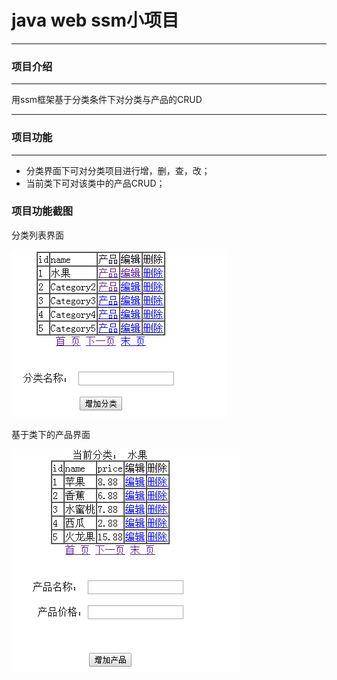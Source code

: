 # java web ssm小项目
---
### 项目介绍
---
用ssm框架基于分类条件下对分类与产品的CRUD

---

### 项目功能
---
- 分类界面下可对分类项目进行增，删，查，改；
- 当前类下可对该类中的产品CRUD；

### 项目功能截图

分类列表界面

![](https://github.com/MuYuanM/ssm/raw/master/image/类列表.png)


基于类下的产品界面

![](https://github.com/MuYuanM/ssm/raw/master/image/水果类下的产品.png)
